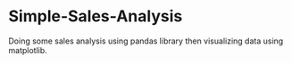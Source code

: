 # Simple-Sales-Analysis
Doing some sales analysis using pandas library then visualizing data using matplotlib.
